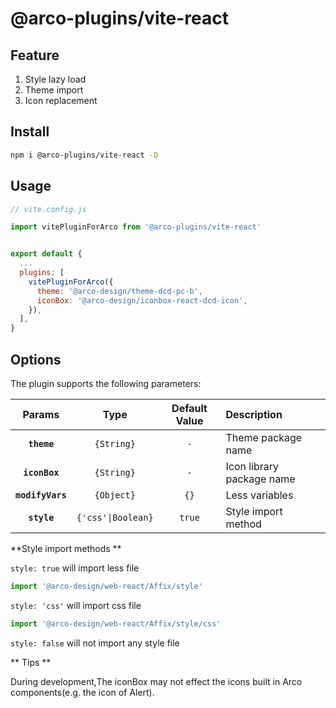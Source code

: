 # @arco-plugins/vite-react

## Feature

1. Style lazy load
2. Theme import
3. Icon replacement

## Install

```bash
npm i @arco-plugins/vite-react -D
```

## Usage

```js
// vite.config.js

import vitePluginForArco from '@arco-plugins/vite-react'


export default {
  ...
  plugins: [    
    vitePluginForArco({
      theme: '@arco-design/theme-dcd-pc-b',
      iconBox: '@arco-design/iconbox-react-dcd-icon',
    }),
  ],  
}
```

## Options

The plugin supports the following parameters:

|Params|Type|Default Value|Description|
|:--:|:--:|:-----:|:----------|
|**`theme`**|`{String}`|`-`|Theme package name|
|**`iconBox`**|`{String}`|`-`|Icon library package name|
|**`modifyVars`**|`{Object}`|`{}`|Less variables|
|**`style`**|`{'css'\|Boolean}`|`true`| Style import method|

**Style import methods **

`style: true` will import less file

```js
import '@arco-design/web-react/Affix/style'
```

`style: 'css'` will import css file

```js
import '@arco-design/web-react/Affix/style/css'
```

`style: false` will not import any style file


** Tips **

 During development,The iconBox may not effect the icons built in Arco components(e.g. the icon of Alert).
